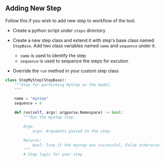 ## Adding New Step
Follow this if you wish to add new step to workflow of the tool.

* Create a python script under `steps` directory

* Create a new step class and extend it with step's base class named `StepBase`. Add two class variables named `name` and `sequence` under it.
  * `name` is used to identify the step
  * `sequence` is used to sequence the steps for excution

* Override the `run` method in your custom step class

```python
class StepMyStep(StepBase):
    """Step for performing MyStep on the model.
    """

    name = "mystep"
    sequence = 4

    def run(self, args: argparse.Namespace) -> bool:
        """Run the mystep step.

        Args:
            args: Arguments passed to the step.

        Returns:
            bool: True if the mystep was successful, False otherwise.
        """
        # Step logic for your step
```

